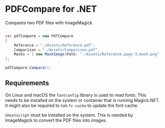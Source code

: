 # PDFCompare for .NET

Compares two PDF files with ImageMagick.

```csharp

var pdfCompare = new PdfCompare
{
    Reference = "./Assets/Reference.pdf",
    Comparison = "./Assets/Comparison.pdf",
    Masks = [ new MaskImage(Path: "./Assets/Reference.page-3.mask.png", PageNumber: 2) ]
};

pdfCompare.Compare();
```

## Requirements
On Linux and macOS the `fontconfig` library is used to read fonts. This needs to be installed on the system or container that is running Magick.NET. It might also be required to run `fc-cache` to update the font cache.

`Ghostscript` must be installed on the system. This is needed by ImageMagick to convert the PDF files into images.
